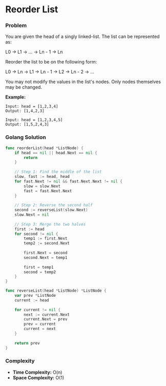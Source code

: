 # Reorder List

### Problem
You are given the head of a singly linked-list. The list can be represented as:

L0 → L1 → … → Ln - 1 → Ln

Reorder the list to be on the following form:

L0 → Ln → L1 → Ln - 1 → L2 → Ln - 2 → …

You may not modify the values in the list's nodes. Only nodes themselves may be changed.

**Example:**
```
Input: head = [1,2,3,4]
Output: [1,4,2,3]

Input: head = [1,2,3,4,5]
Output: [1,5,2,4,3]
```

### Golang Solution

```go
func reorderList(head *ListNode) {
    if head == nil || head.Next == nil {
        return
    }
    
    // Step 1: Find the middle of the list
    slow, fast := head, head
    for fast.Next != nil && fast.Next.Next != nil {
        slow = slow.Next
        fast = fast.Next.Next
    }
    
    // Step 2: Reverse the second half
    second := reverseList(slow.Next)
    slow.Next = nil
    
    // Step 3: Merge the two halves
    first := head
    for second != nil {
        temp1 := first.Next
        temp2 := second.Next
        
        first.Next = second
        second.Next = temp1
        
        first = temp1
        second = temp2
    }
}

func reverseList(head *ListNode) *ListNode {
    var prev *ListNode
    current := head
    
    for current != nil {
        next := current.Next
        current.Next = prev
        prev = current
        current = next
    }
    
    return prev
}
```

### Complexity
- **Time Complexity:** O(n)
- **Space Complexity:** O(1)
